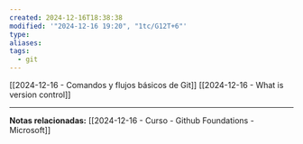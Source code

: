 ```yaml
---
created: 2024-12-16T18:38:38
modified: '"2024-12-16 19:20", "1tc/G12T+6"'
type: 
aliases: 
tags:
  - git
---
```


[[2024-12-16 - Comandos y flujos básicos de Git]]
[[2024-12-16 - What is version control]]



--- 
 **Notas relacionadas:**
[[2024-12-16 - Curso - Github Foundations - Microsoft]] 